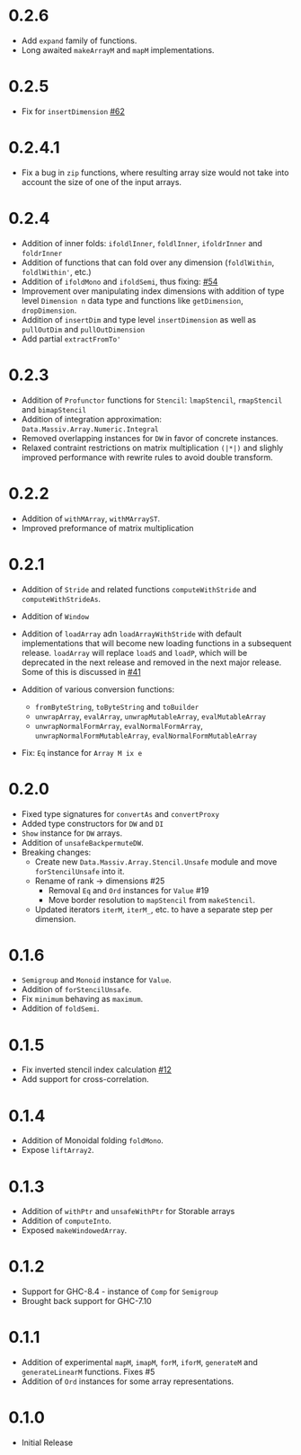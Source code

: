 # 0.2.6

* Add `expand` family of functions.
* Long awaited `makeArrayM` and `mapM` implementations.

# 0.2.5

* Fix for `insertDimension` [#62](https://github.com/lehins/massiv/pull/62)

# 0.2.4.1

* Fix a bug in `zip` functions, where resulting array size would not take into account the size of
  one of the input arrays.


# 0.2.4

* Addition of inner folds: `ifoldlInner`, `foldlInner`, `ifoldrInner` and `foldrInner`
* Addition of functions that can fold over any dimension (`foldlWithin`, `foldlWithin'`, etc.)
* Addition of `ifoldMono` and `ifoldSemi`, thus fixing:
  [#54](https://github.com/lehins/massiv/issues/54)
* Improvement over manipulating index dimensions with addition of type level `Dimension n` data type
  and functions like `getDimension`, `dropDimension`.
* Addition of `insertDim` and type level `insertDimension` as well as `pullOutDim` and
  `pullOutDimension`
* Add partial `extractFromTo'`

# 0.2.3

* Addition of `Profunctor` functions for `Stencil`: `lmapStencil`, `rmapStencil` and `bimapStencil`
* Addition of integration approximation: `Data.Massiv.Array.Numeric.Integral`
* Removed overlapping instances for `DW` in favor of concrete instances.
* Relaxed contraint restrictions on matrix multiplication `(|*|)` and slighly improved performance
  with rewrite rules to avoid double transform.

# 0.2.2

* Addition of `withMArray`, `withMArrayST`.
* Improved preformance of matrix multiplication

# 0.2.1

* Addition of `Stride` and related functions `computeWithStride` and `computeWithStrideAs`.
* Addition of `Window`
* Addition of `loadArray` adn `loadArrayWithStride` with default implementations that will become
  new loading functions in a subsequent release. `loadArray` will replace `loadS` and `loadP`, which
  will be deprecated in the next release and removed in the next major release. Some of this is
  discussed in [#41](https://github.com/lehins/massiv/issues/41)
* Addition of various conversion functions:

  * `fromByteString`, `toByteString` and `toBuilder`
  * `unwrapArray`, `evalArray`, `unwrapMutableArray`, `evalMutableArray`
  * `unwrapNormalFormArray`, `evalNormalFormArray`, `unwrapNormalFormMutableArray`,
    `evalNormalFormMutableArray`

* Fix: `Eq` instance for `Array M ix e`

# 0.2.0

* Fixed type signatures for `convertAs` and `convertProxy`
* Added type constructors for `DW` and `DI`
* `Show` instance for `DW` arrays.
* Addition of `unsafeBackpermuteDW`.
* Breaking changes:
  * Create new `Data.Massiv.Array.Stencil.Unsafe` module and move `forStencilUnsafe` into it.
  * Rename of rank -> dimensions #25
    * Removal `Eq` and `Ord` instances for `Value` #19
    * Move border resolution to `mapStencil` from `makeStencil`.
  * Updated iterators `iterM`, `iterM_`, etc. to have a separate step per dimension.

# 0.1.6

* `Semigroup` and `Monoid` instance for `Value`.
* Addition of `forStencilUnsafe`.
* Fix `minimum` behaving as `maximum`.
* Addition of `foldSemi`.

# 0.1.5

* Fix inverted stencil index calculation [#12](https://github.com/lehins/massiv/issues/12)
* Add support for cross-correlation.

# 0.1.4

* Addition of Monoidal folding `foldMono`.
* Expose `liftArray2`.

# 0.1.3

* Addition of `withPtr` and `unsafeWithPtr` for Storable arrays
* Addition of `computeInto`.
* Exposed `makeWindowedArray`.

# 0.1.2

* Support for GHC-8.4 - instance of `Comp` for `Semigroup`
* Brought back support for GHC-7.10

# 0.1.1

* Addition of experimental `mapM`, `imapM`, `forM`, `iforM`, `generateM` and `generateLinearM`
  functions. Fixes #5
* Addition of `Ord` instances for some array representations.

# 0.1.0

* Initial Release
